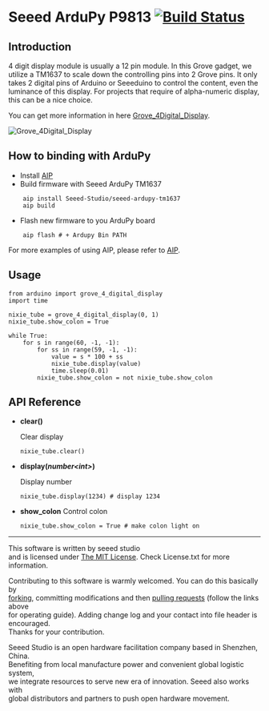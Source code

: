 # Seeed ArduPy P9813 [![Build Status](https://api.travis-ci.com/Seeed-Studio/seeed-ardupy-tm1637.svg?branch=master)](https://travis-ci.com/github/Seeed-Studio/seeed-ardupy-tm1637)

## Introduction

4 digit display module is usually a 12 pin module. In this Grove gadget, we utilize a TM1637 to scale down the controlling pins into 2 Grove pins. It only takes 2 digital pins of Arduino or Seeeduino to control the content, even the luminance of this display. For projects that require of alpha-numeric display, this can be a nice choice.

You can get more information in here [Grove_4Digital_Display](https://github.com/Seeed-Studio/Grove_4Digital_Display).


![Grove_4Digital_Display](https://statics3.seeedstudio.com/images/product/4-Digital%20Display.jpg)


## How to binding with ArduPy
- Install [AIP](https://github.com/Seeed-Studio/ardupy-aip)
- Build firmware with Seeed ArduPy TM1637
```
    aip install Seeed-Studio/seeed-ardupy-tm1637
    aip build
```
- Flash new firmware to you ArduPy board
```
    aip flash # + Ardupy Bin PATH
```
For more examples of using AIP, please refer to [AIP](https://github.com/Seeed-Studio/ardupy-aip).

## Usage

```
from arduino import grove_4_digital_display
import time

nixie_tube = grove_4_digital_display(0, 1)
nixie_tube.show_colon = True

while True:
    for s in range(60, -1, -1):
        for ss in range(59, -1, -1):
            value = s * 100 + ss
            nixie_tube.display(value)
            time.sleep(0.01)
        nixie_tube.show_colon = not nixie_tube.show_colon 
```

## API Reference

- **clear()**

    Clear display
    ```
    nixie_tube.clear() 
    ```

- **display(*number\<int\>*)**
    
    Display number
    ```
    nixie_tube.display(1234) # display 1234
    ```
- **show_colon** 
    Control colon
    ```
    nixie_tube.show_colon = True # make colon light on
    ```

----

This software is written by seeed studio<br>
and is licensed under [The MIT License](http://opensource.org/licenses/mit-license.php). Check License.txt for more information.<br>

Contributing to this software is warmly welcomed. You can do this basically by<br>
[forking](https://help.github.com/articles/fork-a-repo), committing modifications and then [pulling requests](https://help.github.com/articles/using-pull-requests) (follow the links above<br>
for operating guide). Adding change log and your contact into file header is encouraged.<br>
Thanks for your contribution.

Seeed Studio is an open hardware facilitation company based in Shenzhen, China. <br>
Benefiting from local manufacture power and convenient global logistic system, <br>
we integrate resources to serve new era of innovation. Seeed also works with <br>
global distributors and partners to push open hardware movement.<br>